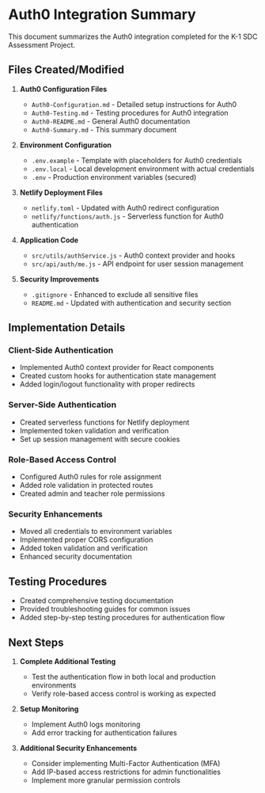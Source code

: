 # Auth0 Integration Summary

This document summarizes the Auth0 integration completed for the K-1 SDC Assessment Project.

## Files Created/Modified

1. **Auth0 Configuration Files**
   - `Auth0-Configuration.md` - Detailed setup instructions for Auth0
   - `Auth0-Testing.md` - Testing procedures for Auth0 integration
   - `Auth0-README.md` - General Auth0 documentation
   - `Auth0-Summary.md` - This summary document

2. **Environment Configuration**
   - `.env.example` - Template with placeholders for Auth0 credentials
   - `.env.local` - Local development environment with actual credentials
   - `.env` - Production environment variables (secured)

3. **Netlify Deployment Files**
   - `netlify.toml` - Updated with Auth0 redirect configuration
   - `netlify/functions/auth.js` - Serverless function for Auth0 authentication

4. **Application Code**
   - `src/utils/authService.js` - Auth0 context provider and hooks
   - `src/api/auth/me.js` - API endpoint for user session management

5. **Security Improvements**
   - `.gitignore` - Enhanced to exclude all sensitive files
   - `README.md` - Updated with authentication and security section

## Implementation Details

### Client-Side Authentication
- Implemented Auth0 context provider for React components
- Created custom hooks for authentication state management
- Added login/logout functionality with proper redirects

### Server-Side Authentication
- Created serverless functions for Netlify deployment
- Implemented token validation and verification
- Set up session management with secure cookies

### Role-Based Access Control
- Configured Auth0 rules for role assignment
- Added role validation in protected routes
- Created admin and teacher role permissions

### Security Enhancements
- Moved all credentials to environment variables
- Implemented proper CORS configuration
- Added token validation and verification
- Enhanced security documentation

## Testing Procedures
- Created comprehensive testing documentation
- Provided troubleshooting guides for common issues
- Added step-by-step testing procedures for authentication flow

## Next Steps

1. **Complete Additional Testing**
   - Test the authentication flow in both local and production environments
   - Verify role-based access control is working as expected

2. **Setup Monitoring**
   - Implement Auth0 logs monitoring
   - Add error tracking for authentication failures

3. **Additional Security Enhancements**
   - Consider implementing Multi-Factor Authentication (MFA)
   - Add IP-based access restrictions for admin functionalities
   - Implement more granular permission controls 
